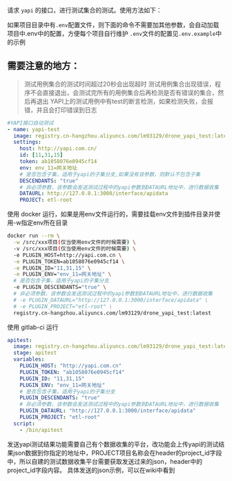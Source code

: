 请求 `yapi` 的接口，进行测试集合的测试。使用方法如下：

如果项目目录中有`.env`配置文件，则下面的命令不需要加其他参数，会自动加载项目中.env中的配置，方便每个项目自行维护
`.env`文件的配置见`.env.example`中的示例

## 需要注意的地方：
> 测试用例集合的测试时间超过20秒会出现超时
> 测试用例集合出现错误，程序不会直接退出，会测试完所有的用例集合后再检测是否有错误的集合，然后再退出
> YAPI上的测试用例中有test的断言检测，如果检测失败，会报错，并且会打印错误到日志

```yaml
#YAPI接口自动测试
- name: yapi-test
  image: registry.cn-hangzhou.aliyuncs.com/lm93129/drone_yapi_test:latest
  settings:
    host: http://yapi.com.cn/
    id: [11,31,15]
    token: ab1058076e0945cf14
    env: env_11=网关地址
    # 是否包含子集，适用于yapi的子集分支,如果没有该参数，则默认不包含子集
    DESCENDANTS: "true"
    # 非必须参数，该参数会发送测试过程中的yapi参数到DATAURL地址中，进行数据收集
    DATAURL: http://127.0.0.1:3000/interface/apidata
    PROJECT: etl-root
```

使用 docker 运行，如果是用env文件运行的，需要挂载env文件到插件目录并使用-w指定env所在目录

```bash
docker run --rm \
  -w /src/xxx项目(仅当使用env文件的时候需要) \
  -v /src/xxx项目(仅当使用env文件的时候需要) \
  -e PLUGIN_HOST=http://yapi.com.cn \
  -e PLUGIN_TOKEN=ab1058076e0945cf14 \
  -e PLUGIN_ID="11,31,15" \
  -e PLUGIN_ENV="env_11=网关地址" \
  # 是否包含子集，适用于yapi的子集分支
  -e PLUGIN_DESCENDANTS="true" \
  # 非必须参数，该参数会发送测试过程中的yapi参数到DATAURL地址中，进行数据收集
  # -e PLUGIN_DATAURL="http://127.0.0.1:3000/interface/apidata" \
  # -e PLUGIN_PROJECT="etl-root" \
  registry.cn-hangzhou.aliyuncs.com/lm93129/drone_yapi_test:latest
```

使用 gitlab-ci 运行

```yaml
apitest:
  image: registry.cn-hangzhou.aliyuncs.com/lm93129/drone_yapi_test:latest
  stage: apitest
  variables:
    PLUGIN_HOST: "http://yapi.com.cn"
    PLUGIN_TOKEN: "ab1058076e0945cf14"
    PLUGIN_ID: "11,31,15"
    PLUGIN_ENV: "env_11=网关地址"
    # 是否包含子集，适用于yapi的子集分支
    PLUGIN_DESCENDANTS: "true"
    # 非必须参数，该参数会发送测试过程中的yapi参数到DATAURL地址中，进行数据收集
    PLUGIN_DATAURL: "http://127.0.0.1:3000/interface/apidata"
    PLUGIN_PROJECT: "etl-root"
  script:
    - /bin/apitest
```
发送yapi测试结果功能需要自己有个数据收集的平台，改功能会上传yapi的测试结果json数据到你指定的地址中，PROJECT项目名称会在header的project_id字段中，所以自建的测试数据收集平台需要获取发送过来的json，header中的project_id字段内容。
具体发送的json示例，可以在wiki中看到
